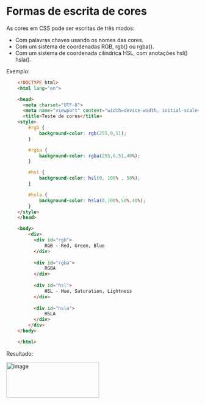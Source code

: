 # Formas de escrita de cores

As cores em CSS pode ser escritas de três modos:

- Com palavras chaves usando os nomes das cores.
- Com um sistema de coordenadas RGB, rgb() ou rgba().
- Com um sistema de coordenada cilíndrica HSL, com anotações hsl() hsla().

Exemplo:
```html
    <!DOCTYPE html>
    <html lang="en">

    <head>
      <meta charset="UTF-8">
      <meta name="viewport" content="width=device-width, initial-scale=1.0">
      <title>Teste de cores</title>
    <style>
        #rgb {
            background-color: rgb(255,0,51);
        }

        #rgba {
            background-color: rgba(255,0,51,40%);
        }

        #hsl {
            background-color: hsl(0, 100% , 50%);
        }

        #hsla {
            background-color: hsla(0,100%,50%,40%);
        }
    </style>
    </head>

    <body>
        <div>
          <div id="rgb">
              RGB - Red, Green, Blue
          </div>
  
          <div id="rgba">
              RGBA
          </div>
  
          <div id="hsl">
              HSL - Hue, Saturation, Lightness
          </div>
  
          <div id="hsla">
              HSLA
          </div>
        </div>
    </body>

    </html>
```

Resultado:

<img width="243" height="93" alt="image" src="https://github.com/user-attachments/assets/169186f9-c3a6-4cb5-9d3a-05bfac4960ca" />
